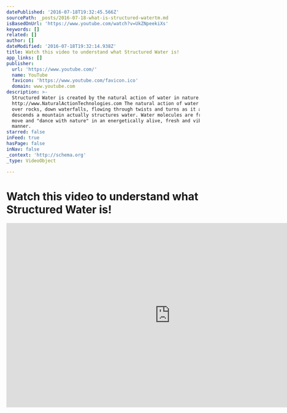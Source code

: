 ```yaml
---
datePublished: '2016-07-18T19:32:45.566Z'
sourcePath: _posts/2016-07-18-what-is-structured-watertm.md
isBasedOnUrl: 'https://www.youtube.com/watch?v=UkZNpeekiXs'
keywords: []
related: []
author: []
dateModified: '2016-07-18T19:32:14.938Z'
title: Watch this video to understand what Structured Water is!
app_links: []
publisher:
  url: 'https://www.youtube.com/'
  name: YouTube
  favicon: 'https://www.youtube.com/favicon.ico'
  domain: www.youtube.com
description: >-
  Structured Water is created by the natural action of water in nature.
  http://www.NaturalActionTechnologies.com The natural action of water tumbling
  over rocks, down waterfalls, flowing through twists and turns as it actively
  descends a mountain actually structures water. Water molecules are free to
  move and "dance with nature" in an energetically alive, fresh and vibrant
  manner.
starred: false
inFeed: true
hasPage: false
inNav: false
_context: 'http://schema.org'
_type: VideoObject

---
```

# Watch this video to understand what Structured Water is!

<iframe src="https://cdn.embedly.com/widgets/media.html?src=https%3A%2F%2Fwww.youtube.com%2Fembed%2FUkZNpeekiXs%3Ffeature%3Doembed&amp;url=http%3A%2F%2Fwww.youtube.com%2Fwatch%3Fv%3DUkZNpeekiXs&amp;image=https%3A%2F%2Fi.ytimg.com%2Fvi%2FUkZNpeekiXs%2Fhqdefault.jpg&amp;key=b7d04c9b404c499eba89ee7072e1c4f7&amp;type=text%2Fhtml&amp;schema=youtube" width="854" height="480" scrolling="no" frameborder="0" allowfullscreen="" style=""></iframe>